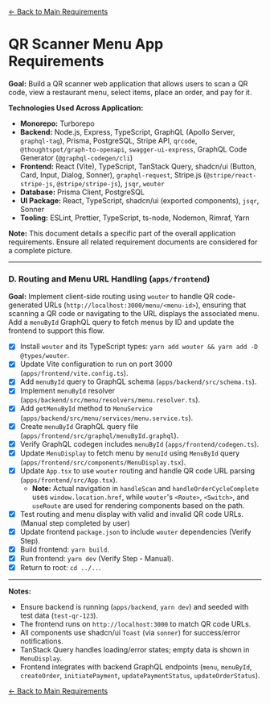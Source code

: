 [<- Back to Main Requirements](requirements.md)

# QR Scanner Menu App Requirements

**Goal:** Build a QR scanner web application that allows users to scan a QR code, view a restaurant menu, select items, place an order, and pay for it.

**Technologies Used Across Application:**

- **Monorepo:** Turborepo
- **Backend:** Node.js, Express, TypeScript, GraphQL (Apollo Server, `graphql-tag`), Prisma, PostgreSQL, Stripe API, `qrcode`, `@thoughtspot/graph-to-openapi`, `swagger-ui-express`, GraphQL Code Generator (`@graphql-codegen/cli`)
- **Frontend:** React (Vite), TypeScript, TanStack Query, shadcn/ui (Button, Card, Input, Dialog, Sonner), `graphql-request`, Stripe.js (`@stripe/react-stripe-js`, `@stripe/stripe-js`), `jsqr`, `wouter`
- **Database:** Prisma Client, PostgreSQL
- **UI Package:** React, TypeScript, shadcn/ui (exported components), `jsqr`, Sonner
- **Tooling:** ESLint, Prettier, TypeScript, ts-node, Nodemon, Rimraf, Yarn

**Note:** This document details a specific part of the overall application requirements. Ensure all related requirement documents are considered for a complete picture.

---

### D. Routing and Menu URL Handling (`apps/frontend`)

**Goal:** Implement client-side routing using `wouter` to handle QR code-generated URLs (`http://localhost:3000/menu/<menu-id>`), ensuring that scanning a QR code or navigating to the URL displays the associated menu. Add a `menuById` GraphQL query to fetch menus by ID and update the frontend to support this flow.

- [x] Install `wouter` and its TypeScript types: `yarn add wouter && yarn add -D @types/wouter`.
- [x] Update Vite configuration to run on port 3000 (`apps/frontend/vite.config.ts`).
- [x] Add `menuById` query to GraphQL schema (`apps/backend/src/schema.ts`).
- [x] Implement `menuById` resolver (`apps/backend/src/menu/resolvers/menu.resolver.ts`).
- [x] Add `getMenuById` method to `MenuService` (`apps/backend/src/menu/services/menu.service.ts`).
- [x] Create `menuById` GraphQL query file (`apps/frontend/src/graphql/menuById.graphql`).
- [x] Verify GraphQL codegen includes `menuById` (`apps/frontend/codegen.ts`).
- [x] Update `MenuDisplay` to fetch menu by `menuId` using `MenuById` query (`apps/frontend/src/components/MenuDisplay.tsx`).
- [x] Update `App.tsx` to use `wouter` routing and handle QR code URL parsing (`apps/frontend/src/App.tsx`).
  - **Note:** Actual navigation in `handleScan` and `handleOrderCycleComplete` uses `window.location.href`, while `wouter`'s `<Route>`, `<Switch>`, and `useRoute` are used for rendering components based on the path.
- [x] Test routing and menu display with valid and invalid QR code URLs. (Manual step completed by user)
- [x] Update frontend `package.json` to include `wouter` dependencies (Verify Step).
- [x] Build frontend: `yarn build`.
- [x] Run frontend: `yarn dev` (Verify Step - Manual).
- [x] Return to root: `cd ../..`.

---

**Notes:**

- Ensure backend is running (`apps/backend`, `yarn dev`) and seeded with test data (`test-qr-123`).
- The frontend runs on `http://localhost:3000` to match QR code URLs.
- All components use shadcn/ui `Toast` (via `sonner`) for success/error notifications.
- TanStack Query handles loading/error states; empty data is shown in `MenuDisplay`.
- Frontend integrates with backend GraphQL endpoints (`menu`, `menuById`, `createOrder`, `initiatePayment`, `updatePaymentStatus`, `updateOrderStatus`).

[<- Back to Main Requirements](requirements.md)
